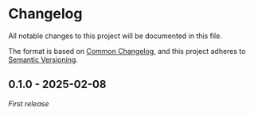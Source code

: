 # Changelog

All notable changes to this project will be documented in this file.

The format is based on [Common Changelog](https://common-changelog.org/),
and this project adheres to [Semantic Versioning](https://semver.org/spec/v2.0.0.html).

## 0.1.0 - 2025-02-08

_First release_
